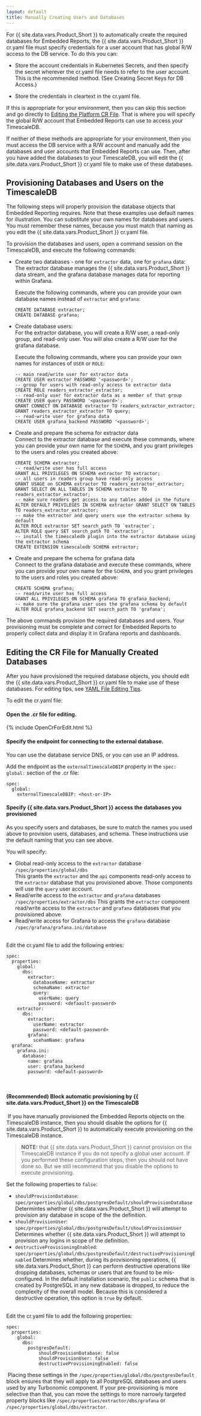 ```yaml
---
layout: default
title: Manually Creating Users and Databases
---
```

For {{ site.data.vars.Product_Short }} to automatically create the required databases for 
Embedded Reports, the {{ site.data.vars.Product_Short }} cr.yaml file must specify credentials 
for a user account that has global R/W access to the DB service. To do this you can:

* Store the account credentials in Kubernetes Secrets, and then specify the secret wherever the
  cr.yaml file needs to refer to the user account. This is the recommended method. 
  (See Creating Secret Keys for DB Access.)
  
* Store the credentials in cleartext in the cr.yaml file.

If this is appropriate for your environment, then you can skip this section and go 
directly to [Editing the Platform CR File](external-timescale-editCr.html). That is 
where you will specify the global R/W account that Embedded Reports 
can use to access your TimescaleDB.

If neither of these methods are appropriate for your environment, then you must access 
the DB service with a R/W account and manually add the databases and user accounts that 
Embedded Reports can use. Then, after you have added the databases to your TimescaleDB, 
you will edit the {{ site.data.vars.Product_Short }} cr.yaml file to make use of these 
databases.

## Provisioning Databases and Users on the TimescaleDB

The following steps will properly provision the database objects that Embedded Reporting requires.
Note that these examples use default names for illustration. You can substitute your own names 
for databases and users. You must remember these names, because you must match that 
naming as you edit the {{ site.data.vars.Product_Short }} cr.yaml file.

To provision the databases and users, open a command session on the TimescaleDB, and execute 
the following commands:
​
* Create two databases - one for `extractor` data, one for `grafana` data:  
  The extractor database manages the {{ site.data.vars.Product_Short }} data stream, and 
  the grafana database manages data for reporting within Grafana. 
  
  Execute the following 
  commands, where you can provide your own database names instead of `extractor` and `grafana`:
  ```
  CREATE DATABASE extractor;
  CREATE DATABASE grafana;
  ```
* Create database users:  
  For the extractor database, you will create a R/W user, a read-only group, and read-only user. 
  You will also create a R/W user for the grafana database. 
  
  Execute the following commands, where you can provide your own names for instances of
  `USER` or `ROLE`: 
  ```
  -- main read/write user for extractor data
  CREATE USER extractor PASSWORD '<password>';
  -- group for users with read-only access to extractor data
  CREATE ROLE readers_extractor_extractor;
  -- read-only user for extractor data as a member of that group
  CREATE USER query PASSWORD '<password>';
  GRANT CONNECT ON DATABASE extractor TO readers_extractor_extractor;
  GRANT readers_extractor_extractor TO query;
  -- read-write user for grafana data
  CREATE USER grafana_backend PASSWORD '<password>';
  ```
* Create and prepare the schema for extractor data  
  Connect to the extractor database and execute these commands, where you can provide your own name for 
  the `SCHEMA`, and you grant privileges to the users and roles you created above:
  ```
  CREATE SCHEMA extractor;
  -- read/write user has full access
  GRANT ALL PRIVILEGES ON SCHEMA extractor TO extractor;
  -- all users in readers group have read-only access
  GRANT USAGE on SCHEMA extractor TO readers_extractor_extractor;
  GRANT SELECT ON ALL TABLES IN SCHEMA extractor TO readers_extractor_extractor;
  -- make sure readers get access to any tables added in the future
  ALTER DEFAULT PRIVILEGES IN SCHEMA extractor GRANT SELECT ON TABLES TO readers_extractor_extractor;
  -- make the extractor and query users use the extractor schema by default
  ALTER ROLE extractor SET search_path TO `extractor`;
  ALTER ROLE query SET search_path TO `extractor`;
  -- install the timescaledb plugin into the extractor database using the extractor schema
  CREATE EXTENSION timescaledb SCHEMA extractor;
  ```
* Create and prepare the schema for grafana data  
  Connect to the grafana database and execute these commands, where you can provide your own name for 
  the `SCHEMA`, and you grant privileges to the users and roles you created above:
  ```
  CREATE SCHEMA grafana;
  -- read/write user has full access
  GRANT ALL PRIVILEGES ON SCHEMA grafana TO grafana_backend;
  -- make sure the grafana user uses the grafana schema by default
  ALTER ROLE grafana_backend SET search_path TO 'grafana';
  ```

The above commands provision the required databases and users. Your provisioning must be 
complete and correct for Embedded Reports to properly collect data and display it 
in Grafana reports and dashboards. 


## Editing the CR File for Manually Created Databases

After you have provisioned the required database objects, you should edit the 
{{ site.data.vars.Product_Short }} cr.yaml file to make use of these 
databases. For editing tips, see [YAML File Editing Tips](external-timescale_YamlTips.html).

To edit the cr.yaml file:

#### Open the .cr file for editing.
{% include OpenCrForEdit.html %}


#### Specify the endpoint for connecting to the external database.
You can use the database service DNS, or you can use an IP address. 

Add the endpoint as the `externalTimescaleDBIP` property in the `spec: global:` 
section of the .cr file:  
```
spec:
  global:
    externalTimescaleDBIP: <host-or-IP>
```    



#### Specify {{ site.data.vars.Product_Short }} access the databases you provisioned
As you specify users and databases, be sure to match the names you used above 
to provision users, databases, and schema. These instructions use the default 
naming that you can see above.

You will specify:
* Global read-only access to the `extractor` database  
  `/spec/properties/global/dbs`  
  This grants the `extractor` and the `api` components read-only access to 
  the `extractor` database that you provisioned above. Those components will use the 
  `query` user account.
* Read/write access to the `extractor` and `grafana` databases  
  `/spec/properties/extractor/dbs`
  This grants the `extractor` component read/write access to the 
   `extractor` and `grafana` databases that you provisioned above.
* Read/write access for Grafana to access the `grafana` database  
  `/spec/grafana/grafana.ini/database`  
​

Edit the cr.yaml file to add the following entries:

```
spec:
  properties:
    global:
      dbs:
        extractor:
          databaseName: extractor
          schemaName: extractor
          query:
            userName: query
            password: <defaault-password>
    extractor:
      dbs:
        extractor:        
          userName: extractor
          password: <default-password>
        grafana:
          scehamName: grafana
  grafana:
    grafana.ini:
      database:
        name: grafana
        user: grafana_backend
        password: <default-password>
```
​
  
#### (Recommended) Block automatic provisioning by {{ site.data.vars.Product_Short }} on the TimescaleDB
​
If you have manually provisioned the Embedded Reports objects on the TimescaleDB instance, 
then you should disable the options for {{ site.data.vars.Product_Short }} to 
automatically execute provisioning on the TimescaleDB instance. 

> **NOTE:** that {{ site.data.vars.Product_Short }} cannot provision on the TimescaleDB instance 
> if you do not specify a global user account. If you performed these configuration steps, 
> then you should not have done so. But we still recommend that you disable the options to 
> execute provisioning.

Set the following properties to `false`:


* `shouldProvisionDatabase`:  
  `spec/properties/global/dbs/postgresDefault/shouldProvisionDatabase`
  Determintes whether {{ site.data.vars.Product_Short }} will attempt to provision any database
  in scope of the the definition. 
* `shouldProvisionUser`:
  `spec/properties/global/dbs/postgresDefault/shouldProvisionUser`
  Determines whether {{ site.data.vars.Product_Short }} will attempt to provision any logins in
  scope of the definition. 
* `destructiveProvisioningEnabled`:
  `spec/properties/global/dbs/postgresDefault/destructiveProvisioningEnabled`
  Determines whether, during its provisioning operations,
  {{ site.data.vars.Product_Short }} can perform destructive operations like 
  dropping databases, schemas or users that are found to be mis-configured.  In the default installation scenario, the
  `public` schema that is created by PostgreSQL in any new database is dropped, to reduce the
  complexity of the overall model. Because this is considered a destructive operation, this option
  is `true` by default.  
​

Edit the cr.yaml file to add the following properties:

```
spec:
  properties:
    global:
      dbs:
        postgresDefault:
            shouldProvisionDatabase: false
            shouldProvisionUser: false
            destructiveProvisioningEnabled: false
```
​
Placing these settings in the `/spec/properties/global/dbs/postgresDefault` block ensures that
they will apply to all PostgreSQL databases and users used by any Turbonomic component. If your
pre-provisioning is more selective than that, you can move the settings to more narrowly targeted
property blocks like `/spec/properties/extractor/dbs/grafana` or 
`/spec/properties/global/dbs/extractor`.
​